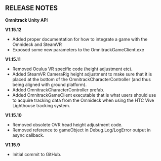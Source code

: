 ## RELEASE NOTES
**Omnitrack Unity API**

**V1.15.12**

- Added proper documentation for how to integrate a game with the Omnideck and SteamVR
- Exposed some new parameters to the OmnitrackGameClient.exe

**V1.15.11**

- Removed Oculus VR specific code (height adjustment etc).
- Added SteamVR CameraRig height adjustment to make sure that it is placed at the bottom of the OmnitrackCharacterController (and thus being aligned with ground platform).
- Added OmnitrackCharacterController prefab.
- Added OmnitrackGameClient executable that is what users should use to acquire tracking data from the Omnideck when using the HTC Vive Lighthouse tracking system.



**V1.15.10**

- Removed obsolete OVR head height adjustment code.
- Removed reference to gameObject in Debug.Log/LogError output in async callback.

**V1.15.9**

- Initial commit to GitHub. 
